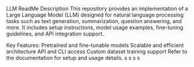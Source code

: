 LLM ReadMe Description
This repository provides an implementation of a Large Language Model (LLM) designed for natural language processing tasks such as text generation, summarization, question answering, and more. It includes setup instructions, model usage examples, fine-tuning guidelines, and API integration support.

Key Features:
Pretrained and fine-tunable models
Scalable and efficient architecture
API and CLI access
Custom dataset training support
Refer to the documentation for setup and usage details.
s
s
s
s
